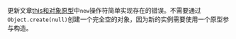 更新文章[this和对象原型](https://zhenisbusy.space/blog/article/this和对象原型)中`new`操作符简单实现存在的错误。不需要通过`Object.create(null)`创建一个完全空的对象，因为新的实例需要使用一个原型参与构造。